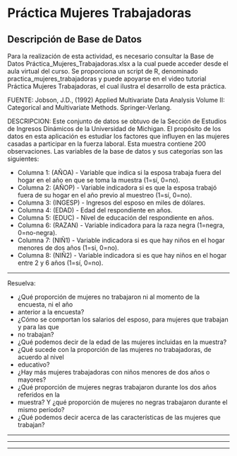 # Práctica Mujeres Trabajadoras

## Descripción de Base de Datos
Para la realización de esta actividad, es necesario consultar la Base de Datos 
Práctica_Mujeres_Trabajadoras.xlsx a la cual puede acceder desde el aula virtual 
del curso. Se proporciona un script de R, denominado practica_mujeres_trabajadoras 
y puede apoyarse en el video tutorial Práctica Mujeres Trabajadoras, el cual 
ilustra el desarrollo de esta práctica.

FUENTE: Jobson, J.D., (1992) Applied Multivariate Data Analysis Volume II: Categorical 
and Multivariate Methods. Springer-Verlang.

DESCRIPCION: Este conjunto de datos se obtuvo de la Sección de Estudios de Ingresos 
Dinámicos de la Universidad de Michigan. El propósito de los datos en esta aplicación 
es estudiar los factores que influyen en las mujeres casadas a participar en la fuerza 
laboral. Esta muestra contiene 200 observaciones. Las variables de la base de datos y 
sus categorías son las siguientes:

- Columna 1: (AÑOA) - Variable que indica si la esposa trabaja fuera del hogar en el año 
en que se toma la muestra (1=sí, 0=no).
- Columna 2: (AÑOP) - Variable indicadora si es que la esposa trabajó fuera de su hogar 
en el año previo al muestreo (1=sí, 0=no).
- Columna 3: (INGESP) - Ingresos del esposo en miles de dólares.
- Columna 4: (EDAD) - Edad del respondiente en años.
- Columna 5: (EDUC) - Nivel de educación del respondiente en años.
- Columna 6: (RAZAN) - Variable indicadora para la raza negra (1=negra, 0=no-negra).
- Columna 7: (NIÑ1) - Variable indicadora si es que hay niños en el hogar menores de 
dos años (1=si, 0=no).
- Columna 8: (NIÑ2) - Variable indicadora si es que hay niños en el hogar entre 
2 y 6 años (1=sí, 0=no).
----------------------------------------------------------------------------------
Resuelva:
- ¿Qué proporción de mujeres no trabajaron ni al momento de la encuesta, ni el año 
- anterior a la encuesta?
- ¿Cómo se comportan los salarios del esposo, para mujeres que trabajan y para las que 
- no trabajan?
- ¿Qué podemos decir de la edad de las mujeres incluidas en la muestra?
- ¿Qué sucede con la proporción de las mujeres no trabajadoras, de acuerdo al nivel 
- educativo?
- ¿Hay más mujeres trabajadoras con niños menores de dos años o mayores?
- ¿Qué proporción de mujeres negras trabajaron durante los dos años referidos en la 
- muestra? Y ¿qué proporción de mujeres no negras trabajaron durante el mismo período?
- ¿Qué podemos decir acerca de las características de las mujeres que trabajan?
----------------------------------------------------------------------------------
----------------------------------------------------------------------------------
----------------------------------------------------------------------------------

